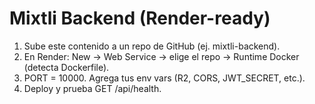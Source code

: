 Mixtli Backend (Render-ready)
===============================
1) Sube este contenido a un repo de GitHub (ej. mixtli-backend).
2) En Render: New → Web Service → elige el repo → Runtime Docker (detecta Dockerfile).
3) PORT = 10000. Agrega tus env vars (R2, CORS, JWT_SECRET, etc.).
4) Deploy y prueba GET /api/health.
